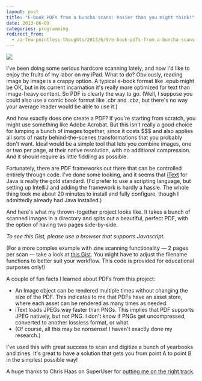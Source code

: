 ```yaml
---
layout: post
title: "E-book PDFs from a buncha scans: easier than you might think!"
date: 2013-06-09
categories: programming
redirect_from:
  - /a-few-pointless-thoughts/2013/6/9/e-book-pdfs-from-a-buncha-scans-easier-than-you-might-think/
---
```


<img src="{{ site.baseurl }}/images/blog/ebook-pdfs/arrow.png" />

I've been doing some serious hardcore scanning lately, and now I'd like to enjoy the fruits of my labor on my iPad. What to do? Obviously, reading image by image is a crappy option. A typical e-book format like .epub might be OK, but in its current incarnation it's really more optimized for text than image-heavy content. So PDF is clearly the way to go. (Well, I suppose you could also use a comic book format like .cbr and .cbz, but there's no way your average reader would be able to use it.)

And how exactly does one create a PDF? If you're starting from scratch, you might use something like Adobe Acrobat. But this isn't really a good choice for lumping a bunch of images together, since it costs $$$ and also applies all sorts of nasty behind-the-scenes transformations that you probably don't want. Ideal would be a simple tool that lets you combine images, one or two per page, at their native resolution, with no additional compression. And it should require as little fiddling as possible.

Fortunately, there are PDF frameworks out there that can be controlled entirely through code. I've done some looking, and it seems that [iText](http://itextpdf.com) for Java is really the gold standard. (I'd prefer to use a scripting language, but setting up IntelliJ and adding the framework is hardly a hassle. The whole thing took me about 20 minutes to install and fully configure, though I admittedly already had Java installed.)

<!--more-->

And here's what my thrown-together project looks like. It takes a bunch of scanned images in a directory and spits out a beautiful, perfect PDF, with the option of having two pages side-by-side.

<noscript><p><em>To see this Gist, please use a browser that supports Javascript.</em></p></noscript>
<script src="https://gist.github.com/archagon/5748013.js"></script>

(For a more complex example with zine scanning functionality — 2 pages per scan — take a look at [this Gist](https://gist.github.com/archagon/5737603). You might have to adjust the filename functions to better suit your workflow. This code is provided for educational purposes only!)

A couple of fun facts I learned about PDFs from this project: 

* An Image object can be rendered multiple times without changing the size of the PDF. This indicates to me that PDFs have an asset store, where each asset can be rendered as many times as needed.
* iText loads JPEGs way faster than PNGs. This implies that PDF supports JPEG natively, but not PNG. I don't know if PNGs get uncompressed, converted to another lossless format, or what.
* (Of course, all this may be nonsense! I haven't exactly done my research.)

I've used this with great success to scan and digitize a bunch of yearbooks and zines. It's great to have a solution that gets you from point A to point B in the simplest possible way!

A huge thanks to Chris Haas on SuperUser for [putting me on the right track](http://superuser.com/questions/331233/authoring-pdf-files-by-hand).